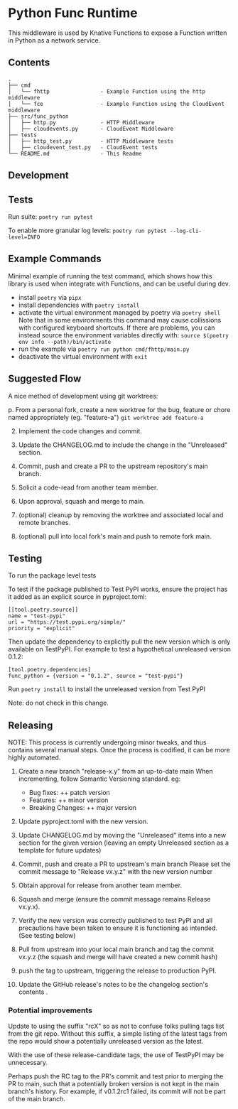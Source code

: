 # Python Func Runtime

This middleware is used by Knative Functions to expose a Function written in
Python as a network service.

## Contents
```
.
├── cmd
│   └── fhttp                - Example Function using the http middleware
│   └── fce                  - Example Function using the CloudEvent middleware
├── src/func_python
│   ├── http.py              - HTTP Middleware
│   ├── cloudevents.py       - CloudEvent Middleware
├── tests
│   ├── http_test.py         - HTTP Middleware tests
│   ├── cloudevent_test.py   - CloudEvent tests
└── README.md                - This Readme
```

## Development

## Tests

Run suite:
`poetry run pytest`

To enable more granular log levels:
`poetry run pytest --log-cli-level=INFO`

## Example Commands

Minimal example of running the test command, which shows how this
library is used when integrate with Functions, and can be useful during dev.

- install `poetry` via `pipx`
- install dependencies with `poetry install`
- activate the virtual environment managed by poetry via `poetry shell`
  Note that in some environments this command may cause collissions with
  configured keyboard shortcuts.  If there are problems, you can instead
  source the environment variables directly with:
  `source $(poetry env info --path)/bin/activate`
- run the example via `poetry run python cmd/fhttp/main.py`
- deactivate the virtual environment with `exit`

## Suggested Flow

A nice method of development using git worktrees:

p. From a personal fork, create a new worktree for the bug, feature or chore
   named appropriately (eg. "feature-a")
   `git worktree add feature-a`

2. Implement the code changes and commit.

3. Update the CHANGELOG.md to include the change in the "Unreleased" section.

4. Commit, push and create a PR to the upstream repository's main branch.

5. Solicit a code-read from another team member.

6. Upon approval, squash and merge to main.

7. (optional) cleanup by removing the worktree and associated local and remote
   branches.

8. (optional) pull into local fork's main and push to remote fork main.

## Testing

To run the package level tests

To test if the package published to Test PyPI works, ensure the
project has it added as an explicit source in pyproject.toml:
```
[[tool.poetry.source]]
name = "test-pypi"
url = "https://test.pypi.org/simple/"
priority = "explicit"
```
Then update the dependency to explicitly pull the new version which is only
available on TestPyPI.  For example to test a hypothetical unreleased version
0.1.2:
```
[tool.poetry.dependencies]
func_python = {version = "0.1.2", source = "test-pypi"}
```
Run `poetry install` to install the unreleased version from Test PyPI

Note: do not check in this change.




## Releasing

NOTE: This process is currently undergoing minor tweaks, and thus contains
several manual steps.  Once the process is codified, it can be more highly 
automated.

1. Create a new branch "release-x.y" from an up-to-date main
   When incrementing, follow Semantic Versioning standard. eg:
   - Bug fixes:  ++ patch version
   - Features:   ++ minor version
   - Breaking Changes:  ++ major version

2. Update pyproject.toml with the new version.

3. Update CHANGELOG.md by moving the "Unreleased" items into a new
   section for the given version (leaving an empty Unreleased section as a
   template for future updates)

4. Commit, push and create a PR to upstream's main branch
   Please set the commit message to "Release vx.y.z" with the new version number

5. Obtain approval for release from another team member.

6. Squash and merge (ensure the commit message remains Release vx.y.x).

7. Verify the new version was correctly published to test PyPI and all
   precautions have been taken to ensure it is functioning as intended.
   (See testing below)

8. Pull from upstream into your local main branch and tag the commit vx.y.z
   (the squash and merge will have created a new commit hash)

9. push the tag to upstream, triggering the release to production PyPI.

10. Update the GitHub release's notes to be the changelog section's contents .


### Potential improvements

Update to using the suffix "rcX" so as not to confuse folks pulling tags list
from the git repo.  Without this suffix, a simple listing of the latest
tags from the repo would show a potentially unreleased version as the latest.

With the use of these release-candidate tags, the use of TestPyPI may be
unnecessary.

Perhaps push the RC tag to the PR's commit and test prior to merging the
PR to main, such that a potentially broken version is not kept in the main
branch's history.  For example, if v0.1.2rc1 failed, its commit will not be
part of the main branch.
